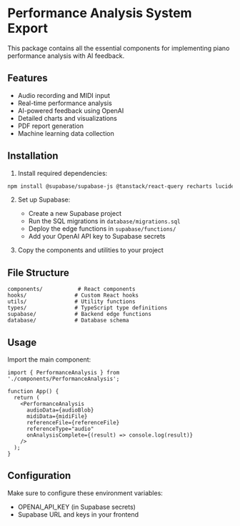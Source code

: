 
# Performance Analysis System Export

This package contains all the essential components for implementing piano performance analysis with AI feedback.

## Features
- Audio recording and MIDI input
- Real-time performance analysis
- AI-powered feedback using OpenAI
- Detailed charts and visualizations
- PDF report generation
- Machine learning data collection

## Installation

1. Install required dependencies:
```bash
npm install @supabase/supabase-js @tanstack/react-query recharts lucide-react
```

2. Set up Supabase:
   - Create a new Supabase project
   - Run the SQL migrations in `database/migrations.sql`
   - Deploy the edge functions in `supabase/functions/`
   - Add your OpenAI API key to Supabase secrets

3. Copy the components and utilities to your project

## File Structure
```
components/           # React components
hooks/               # Custom React hooks
utils/               # Utility functions
types/               # TypeScript type definitions
supabase/            # Backend edge functions
database/            # Database schema
```

## Usage

Import the main component:
```tsx
import { PerformanceAnalysis } from './components/PerformanceAnalysis';

function App() {
  return (
    <PerformanceAnalysis
      audioData={audioBlob}
      midiData={midiFile}
      referenceFile={referenceFile}
      referenceType="audio"
      onAnalysisComplete={(result) => console.log(result)}
    />
  );
}
```

## Configuration

Make sure to configure these environment variables:
- OPENAI_API_KEY (in Supabase secrets)
- Supabase URL and keys in your frontend
